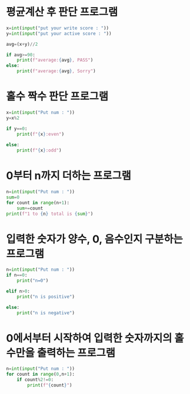 # 평균계산 후 판단 프로그램
```python
x=int(input("put your write score : "))
y=int(input("put your active score : "))

avg=(x+y)//2

if avg>=90:
    print(f"average:{avg}, PASS")
else:
    print(f"average:{avg}, Sorry")
```

# 홀수 짝수 판단 프로그램
```python
x=int(input("Put num : "))
y=x%2

if y==0:
    print(f"{x}:even")
    
else:
    print(f"{x}:odd")
```

# 0부터 n까지 더하는 프로그램
```python
n=int(input("Put num : "))
sum=0
for count in range(n+1):
    sum+=count
print(f"1 to {n} total is {sum}")
```
# 입력한 숫자가 양수, 0, 음수인지 구분하는 프로그램
```python
n=int(input("Put num : "))
if n==0:
    print("n=0")

elif n>0:
    print("n is positive")

else:
    print("n is negative")
```
# 0에서부터 시작하여 입력한 숫자까지의 홀수만을 출력하는 프로그램
```python
n=int(input("Put num : "))
for count in range(0,n+1):
    if count%2!=0:
        print(f"{count}")
```
